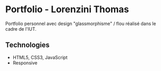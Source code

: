 # Portfolio - Lorenzini Thomas

Portfolio personnel avec design "glassmorphisme" / flou réalisé dans le cadre de l'IUT.

## Technologies
- HTML5, CSS3, JavaScript
- Responsive
